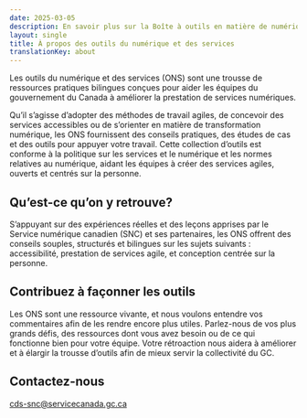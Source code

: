 ```yaml
---
date: 2025-03-05
description: En savoir plus sur la Boîte à outils en matière de numérique et de services et sa mission d'autonomisation de la transformation numérique dans le secteur public.
layout: single
title: À propos des outils du numérique et des services
translationKey: about
---
```

Les outils du numérique et des services (ONS) sont une trousse de ressources pratiques bilingues conçues pour aider les équipes du gouvernement du Canada à améliorer la prestation de services numériques.

Qu’il s’agisse d’adopter des méthodes de travail agiles, de concevoir des services accessibles ou de s’orienter en matière de transformation numérique, les ONS fournissent des conseils pratiques, des études de cas et des outils pour appuyer votre travail. Cette collection d’outils est conforme à la politique sur les services et le numérique et les normes relatives au numérique, aidant les équipes à créer des services agiles, ouverts et centrés sur la personne.

## Qu’est-ce qu’on y retrouve?

S’appuyant sur des expériences réelles et des leçons apprises par le Service numérique canadien (SNC) et ses partenaires, les ONS offrent des conseils souples, structurés et bilingues sur les sujets suivants : accessibilité, prestation de services agile, et conception centrée sur la personne.

## Contribuez à façonner les outils

Les ONS sont une ressource vivante, et nous voulons entendre vos commentaires afin de les rendre encore plus utiles. Parlez-nous de vos plus grands défis, des ressources dont vous avez besoin ou de ce qui fonctionne bien pour votre équipe. Votre rétroaction nous aidera à améliorer et à élargir la trousse d’outils afin de mieux servir la collectivité du GC.

## Contactez-nous
[cds-snc@servicecanada.gc.ca](cds-snc@servicecanada.gc.ca)